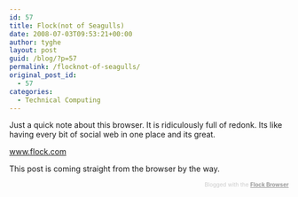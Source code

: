 ```yaml
---
id: 57
title: Flock(not of Seagulls)
date: 2008-07-03T09:53:21+00:00
author: tyghe
layout: post
guid: /blog/?p=57
permalink: /flocknot-of-seagulls/
original_post_id:
  - 57
categories:
  - Technical Computing
---
```

Just a quick note about this browser. It is ridiculously full of redonk. Its like having every bit of social web in one place and its great.

www.flock.com

This post is coming straight from the browser by the way.

<div class="flockcredit" style="text-align:right;color:#CCC;font-size:x-small;">
  Blogged with the <a href="http://www.flock.com/blogged-with-flock" style="color:#999;font-weight:bold;" target="_new" title="Flock Browser">Flock Browser</a>
</div>
